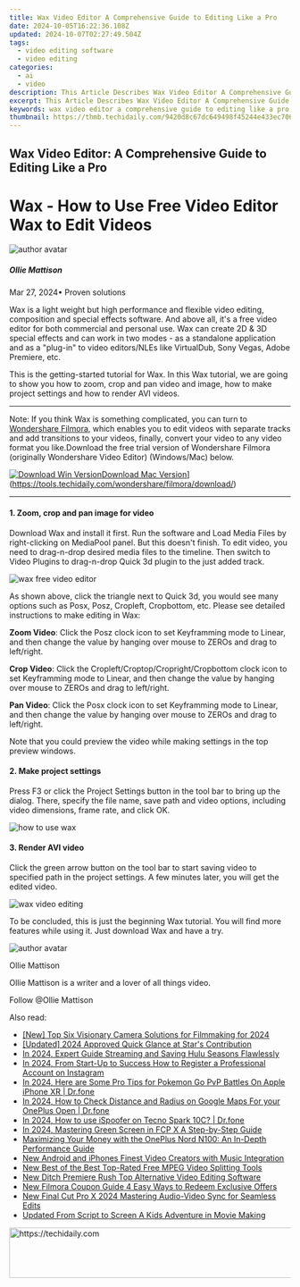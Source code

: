 ```yaml
---
title: Wax Video Editor A Comprehensive Guide to Editing Like a Pro
date: 2024-10-05T16:22:36.108Z
updated: 2024-10-07T02:27:49.504Z
tags: 
  - video editing software
  - video editing
categories: 
  - ai
  - video
description: This Article Describes Wax Video Editor A Comprehensive Guide to Editing Like a Pro
excerpt: This Article Describes Wax Video Editor A Comprehensive Guide to Editing Like a Pro
keywords: wax video editor a comprehensive guide to editing like a pro,wax video editor a beginners guide to editing like a pro,nikon video file editing a comprehensive guide,the wax way a comprehensive guide to free video editing,s top video editing apps for iphone a comprehensive guide,editing like a pro a comprehensive online video guide,learn to edit videos like a pro a comprehensive online guide
thumbnail: https://thmb.techidaily.com/9420d8c67dc649498f45244e433ec706e66933c2bf2f2b4b3c5585601cba7b98.jpg
---
```


## Wax Video Editor: A Comprehensive Guide to Editing Like a Pro

# Wax - How to Use Free Video Editor Wax to Edit Videos

![author avatar](https://images.wondershare.com/filmora/article-images/ollie-mattison.jpg)

##### Ollie Mattison

 Mar 27, 2024• Proven solutions

 Wax is a light weight but high performance and flexible video editing, composition and special effects software. And above all, it's a free video editor for both commercial and personal use. Wax can create 2D & 3D special effects and can work in two modes - as a standalone application and as a "plug-in" to video editors/NLEs like VirtualDub, Sony Vegas, Adobe Premiere, etc.

 This is the getting-started tutorial for Wax. In this Wax tutorial, we are going to show you how to zoom, crop and pan video and image, how to make project settings and how to render AVI videos.

---

 Note: If you think Wax is something complicated, you can turn to [Wondershare Filmora](https://tools.techidaily.com/wondershare/filmora/download/), which enables you to edit videos with separate tracks and add transitions to your videos, finally, convert your video to any video format you like.Download the free trial version of Wondershare Filmora (originally Wondershare Video Editor) (Windows/Mac) below.

[![Download Win Version](https://images.wondershare.com/filmora/guide/download-btn-win.jpg)](https://tools.techidaily.com/wondershare/filmora/download/)[Download Mac Version](https://images.wondershare.com/filmora/guide/download-btn-mac.jpg)](https://tools.techidaily.com/wondershare/filmora/download/)

---

#### 1. Zoom, crop and pan image for video

 Download Wax and install it first. Run the software and Load Media Files by right-clicking on MediaPool panel. But this doesn't finish. To edit video, you need to drag-n-drop desired media files to the timeline. Then switch to Video Plugins to drag-n-drop Quick 3d plugin to the just added track.

![wax free video editor](https://images.wondershare.com/topic/video-editing/wax.jpg)

 As shown above, click the triangle next to Quick 3d, you would see many options such as Posx, Posz, Cropleft, Cropbottom, etc. Please see detailed instructions to make editing in Wax:

**Zoom Video**: Click the Posz clock icon to set Keyframming mode to Linear, and then change the value by hanging over mouse to ZEROs and drag to left/right.

**Crop Video**: Click the Cropleft/Croptop/Cropright/Cropbottom clock icon to set Keyframming mode to Linear, and then change the value by hanging over mouse to ZEROs and drag to left/right.

**Pan Video**: Click the Posx clock icon to set Keyframming mode to Linear, and then change the value by hanging over mouse to ZEROs and drag to left/right.

 Note that you could preview the video while making settings in the top preview windows.

#### 2. Make project settings

 Press F3 or click the Project Settings button in the tool bar to bring up the dialog. There, specify the file name, save path and video options, including video dimensions, frame rate, and click OK.

![how to use wax](https://images.wondershare.com/topic/video-editing/wax-settings.jpg)

#### 3. Render AVI video

 Click the green arrow button on the tool bar to start saving video to specified path in the project settings. A few minutes later, you will get the edited video.

![wax video editing](https://images.wondershare.com/topic/video-editing/wax-render.jpg)

 To be concluded, this is just the beginning Wax tutorial. You will find more features while using it. Just download Wax and have a try.

![author avatar](https://images.wondershare.com/filmora/article-images/ollie-mattison.jpg)

Ollie Mattison

Ollie Mattison is a writer and a lover of all things video.

Follow @Ollie Mattison

<ins class="adsbygoogle"
      style="display:block"
      data-ad-client="ca-pub-7571918770474297"
      data-ad-slot="8358498916"
      data-ad-format="auto"
      data-full-width-responsive="true"></ins>

<span class="atpl-alsoreadstyle">Also read:</span>
<div><ul>
<li><a href="https://fox-direct.techidaily.com/new-top-six-visionary-camera-solutions-for-filmmaking-for-2024/"><u>[New] Top Six Visionary Camera Solutions for Filmmaking for 2024</u></a></li>
<li><a href="https://vimeo-videos.techidaily.com/updated-2024-approved-quick-glance-at-stars-contribution/"><u>[Updated] 2024 Approved Quick Glance at Star's Contribution</u></a></li>
<li><a href="https://visual-screen-recording.techidaily.com/in-2024-expert-guide-streaming-and-saving-hulu-seasons-flawlessly/"><u>In 2024, Expert Guide Streaming and Saving Hulu Seasons Flawlessly</u></a></li>
<li><a href="https://instagram-video-recordings.techidaily.com/in-2024-from-start-up-to-success-how-to-register-a-professional-account-on-instagram/"><u>In 2024, From Start-Up to Success How to Register a Professional Account on Instagram</u></a></li>
<li><a href="https://ios-pokemon-go.techidaily.com/in-2024-here-are-some-pro-tips-for-pokemon-go-pvp-battles-on-apple-iphone-xr-drfone-by-drfone-virtual-ios/"><u>In 2024, Here are Some Pro Tips for Pokemon Go PvP Battles On Apple iPhone XR | Dr.fone</u></a></li>
<li><a href="https://android-location-track.techidaily.com/in-2024-how-to-check-distance-and-radius-on-google-maps-for-your-oneplus-open-drfone-by-drfone-virtual-android/"><u>In 2024, How to Check Distance and Radius on Google Maps For your OnePlus Open | Dr.fone</u></a></li>
<li><a href="https://android-pokemon-go.techidaily.com/in-2024-how-to-use-ispoofer-on-tecno-spark-10c-drfone-by-drfone-virtual-android/"><u>In 2024, How to use iSpoofer on Tecno Spark 10C? | Dr.fone</u></a></li>
<li><a href="https://ai-vdieo-software.techidaily.com/in-2024-mastering-green-screen-in-fcp-x-a-step-by-step-guide/"><u>In 2024, Mastering Green Screen in FCP X A Step-by-Step Guide</u></a></li>
<li><a href="https://buynow-info.techidaily.com/maximizing-your-money-with-the-oneplus-nord-n100-an-in-depth-performance-guide/"><u>Maximizing Your Money with the OnePlus Nord N100: An In-Depth Performance Guide</u></a></li>
<li><a href="https://ai-vdieo-software.techidaily.com/new-android-and-iphones-finest-video-creators-with-music-integration/"><u>New Android and iPhones Finest Video Creators with Music Integration</u></a></li>
<li><a href="https://ai-vdieo-software.techidaily.com/new-best-of-the-best-top-rated-free-mpeg-video-splitting-tools/"><u>New Best of the Best Top-Rated Free MPEG Video Splitting Tools</u></a></li>
<li><a href="https://ai-vdieo-software.techidaily.com/new-ditch-premiere-rush-top-alternative-video-editing-software/"><u>New Ditch Premiere Rush Top Alternative Video Editing Software</u></a></li>
<li><a href="https://ai-vdieo-software.techidaily.com/new-filmora-coupon-guide-4-easy-ways-to-redeem-exclusive-offers/"><u>New Filmora Coupon Guide 4 Easy Ways to Redeem Exclusive Offers</u></a></li>
<li><a href="https://ai-vdieo-software.techidaily.com/new-final-cut-pro-x-2024-mastering-audio-video-sync-for-seamless-edits/"><u>New Final Cut Pro X 2024 Mastering Audio-Video Sync for Seamless Edits</u></a></li>
<li><a href="https://ai-vdieo-software.techidaily.com/updated-from-script-to-screen-a-kids-adventure-in-movie-making/"><u>Updated From Script to Screen A Kids Adventure in Movie Making</u></a></li>
</ul></div>

<!-- affiliate ads begin -->
<a href="https://aligracehair.sjv.io/c/5597632/1918666/19272" target="_top" id="1918666">
  <img src="//a.impactradius-go.com/display-ad/19272-1918666" border="0" alt="https://techidaily.com" width="728" height="90"/>
</a>
<img height="0" width="0" src="https://aligracehair.sjv.io/i/5597632/1918666/19272" style="position:absolute;visibility:hidden;" border="0" />
<!-- affiliate ads end -->

